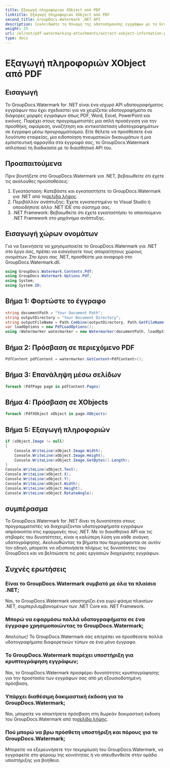 ```yaml
---
title: Εξαγωγή πληροφοριών XObject από PDF
linktitle: Εξαγωγή πληροφοριών XObject από PDF
second_title: GroupDocs.Watermark .NET API
description: Ξεκλειδώστε τη δύναμη της υδατοσήμανσης εγγράφων με το GroupDocs.Watermark για .NET. Διαχειριστείτε απρόσκοπτα τα υδατογραφήματα σε αρχεία PDF, έγγραφα Word και εικόνες.
weight: 25
url: /el/net/pdf-watermarking-attachments/extract-xobject-information-pdf/
type: docs
---
```

# Εξαγωγή πληροφοριών XObject από PDF

## Εισαγωγή
Το GroupDocs.Watermark for .NET είναι ένα ισχυρό API υδατογραφήματος εγγράφων που έχει σχεδιαστεί για να χειρίζεται υδατογραφήματα σε διάφορες μορφές εγγράφων όπως PDF, Word, Excel, PowerPoint και εικόνες. Παρέχει στους προγραμματιστές μια απλή προσέγγιση για την προσθήκη, αφαίρεση, αναζήτηση και αντικατάσταση υδατογραφημάτων σε έγγραφα μέσω προγραμματισμού. Είτε θέλετε να προσθέσετε ένα λογότυπο εταιρείας, μια ειδοποίηση πνευματικών δικαιωμάτων ή μια εμπιστευτική σφραγίδα στα έγγραφά σας, το GroupDocs.Watermark απλοποιεί τη διαδικασία με το διαισθητικό API του.
## Προαπαιτούμενα
Πριν βουτήξετε στο GroupDocs.Watermark για .NET, βεβαιωθείτε ότι έχετε τις ακόλουθες προϋποθέσεις:
1. Εγκατάσταση: Κατεβάστε και εγκαταστήστε το GroupDocs.Watermark για .NET από το[σελίδα λήψης](https://releases.groupdocs.com/Watermark/net/).
2. Περιβάλλον ανάπτυξης: Έχετε εγκατεστημένο το Visual Studio ή οποιοδήποτε άλλο .NET IDE στο σύστημά σας.
3. .NET Framework: Βεβαιωθείτε ότι έχετε εγκαταστήσει το απαιτούμενο .NET Framework στο μηχάνημα ανάπτυξης.

## Εισαγωγή χώρων ονομάτων
Για να ξεκινήσετε να χρησιμοποιείτε το GroupDocs.Watermark για .NET στο έργο σας, πρέπει να εισαγάγετε τους απαραίτητους χώρους ονομάτων.
Στο έργο σας .NET, προσθέστε μια αναφορά στο GroupDocs.Watermark.dll.
```csharp
using GroupDocs.Watermark.Contents.Pdf;
using GroupDocs.Watermark.Options.Pdf;
using System;
using System.IO;
```
## Βήμα 1: Φορτώστε το έγγραφο
```csharp
string documentPath = "Your Document Path";
string outputDirectory = "Your Document Directory";
string outputFileName = Path.Combine(outputDirectory, Path.GetFileName(documentPath));
var loadOptions = new PdfLoadOptions();
using (Watermarker watermarker = new Watermarker(documentPath, loadOptions))
```
## Βήμα 2: Πρόσβαση σε περιεχόμενο PDF
```csharp
PdfContent pdfContent = watermarker.GetContent<PdfContent>();
```
## Βήμα 3: Επανάληψη μέσω σελίδων
```csharp
foreach (PdfPage page in pdfContent.Pages)
```
## Βήμα 4: Πρόσβαση σε XObjects
```csharp
foreach (PdfXObject xObject in page.XObjects)
```
## Βήμα 5: Εξαγωγή πληροφοριών
```csharp
if (xObject.Image != null)
{
    Console.WriteLine(xObject.Image.Width);
    Console.WriteLine(xObject.Image.Height);
    Console.WriteLine(xObject.Image.GetBytes().Length);
}
Console.WriteLine(xObject.Text);
Console.WriteLine(xObject.X);
Console.WriteLine(xObject.Y);
Console.WriteLine(xObject.Width);
Console.WriteLine(xObject.Height);
Console.WriteLine(xObject.RotateAngle);
```

## συμπέρασμα
Το GroupDocs.Watermark for .NET δίνει τη δυνατότητα στους προγραμματιστές να διαχειρίζονται υδατογραφήματα εγγράφων απρόσκοπτα στις εφαρμογές τους .NET. Με το διαισθητικό API και τις στιβαρές του δυνατότητες, είναι η καλύτερη λύση για κάθε ανάγκη υδατογράφησης. Ακολουθώντας τα βήματα που περιγράφονται σε αυτόν τον οδηγό, μπορείτε να αξιοποιήσετε πλήρως τις δυνατότητες του GroupDocs και να βελτιώσετε τις ροές εργασιών διαχείρισης εγγράφων.
## Συχνές ερωτήσεις
### Είναι το GroupDocs.Watermark συμβατό με όλα τα πλαίσια .NET;
Ναι, το GroupDocs.Watermark υποστηρίζει ένα ευρύ φάσμα πλαισίων .NET, συμπεριλαμβανομένων των .NET Core και .NET Framework.
### Μπορώ να εφαρμόσω πολλά υδατογραφήματα σε ένα έγγραφο χρησιμοποιώντας το GroupDocs.Watermark;
Απολύτως! Το GroupDocs.Watermark σάς επιτρέπει να προσθέσετε πολλά υδατογραφήματα διαφορετικών τύπων σε ένα μόνο έγγραφο.
### Το GroupDocs.Watermark παρέχει υποστήριξη για κρυπτογράφηση εγγράφων;
Ναι, το GroupDocs.Watermark προσφέρει δυνατότητες κρυπτογράφησης για την προστασία των εγγράφων σας από μη εξουσιοδοτημένη πρόσβαση.
### Υπάρχει διαθέσιμη δοκιμαστική έκδοση για το GroupDocs.Watermark;
 Ναι, μπορείτε να αποκτήσετε πρόσβαση στη δωρεάν δοκιμαστική έκδοση του GroupDocs.Watermark από το[σελίδα λήψης](https://releases.groupdocs.com/).
### Πού μπορώ να βρω πρόσθετη υποστήριξη και πόρους για το GroupDocs.Watermark;
Μπορείτε να εξερευνήσετε την τεκμηρίωση του GroupDocs.Watermark, να εγγραφείτε στο φόρουμ της κοινότητας ή να απευθυνθείτε στην ομάδα υποστήριξης για βοήθεια.